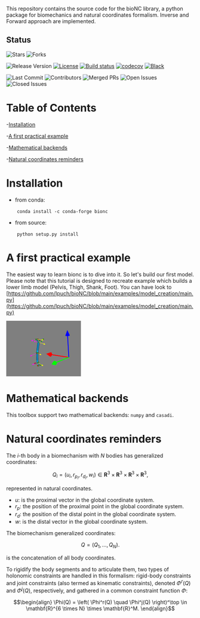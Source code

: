 
This repository contains the source code for the bioNC library, a python package for biomechanics and natural coordinates formalism.
Inverse and Forward approach are implemented.

## Status
![Stars](https://img.shields.io/github/stars/Ipuch/bioNC?style=social)
![Forks](https://img.shields.io/github/forks/Ipuch/bioNC?style=social)

![Release Version](https://img.shields.io/github/v/release/Ipuch/bioNC) <a href="https://opensource.org/licenses/MIT"><img src="https://img.shields.io/badge/license-MIT-success" alt="License"/></a>  [![Build status](https://github.com/Ipuch/bioNC/actions/workflows/run_tests.yml/badge.svg)](https://github.com/Ipuch/bioNC/actions/)  [![codecov](https://codecov.io/gh/ipuch/bionc/branch/main/graph/badge.svg)](https://codecov.io/gh/ipuch/bionc) [![Black](https://img.shields.io/badge/code%20style-black-000000.svg)](https://github.com/psf/black)

![Last Commit](https://img.shields.io/github/last-commit/Ipuch/bioNC)
![Contributors](https://img.shields.io/github/contributors/Ipuch/bioNC)
![Merged PRs](https://img.shields.io/github/issues-pr-closed/Ipuch/bioNC)
![Open Issues](https://img.shields.io/github/issues/Ipuch/bioNC)
![Closed Issues](https://img.shields.io/github/issues-closed/Ipuch/bioNC)


# Table of Contents

-[Installation](#installation)

-[A first practical example](#a-first-practical-example)

-[Mathematical backends](#mathematical-backends)

-[Natural coordinates reminders](#natural-coordinates-reminders)

# Installation
- from conda:
```
    conda install -c conda-forge bionc
```
- from source:
```
    python setup.py install
```

# A first practical example
The easiest way to learn bionc is to dive into it.
So let's build our first model.
Please note that this tutorial is designed to recreate example which builds a lower limb model (Pelvis, Thigh, Shank, Foot). You can have look to [https://github.com/Ipuch/bioNC/blob/main/examples/model_creation/main.py](https://github.com/Ipuch/bioNC/blob/main/examples/model_creation/main.py)

<img src="./docs/inverse_kinematics_viz.png" alt="Inverse kinematics" width="200"/>


# Mathematical backends
This toolbox support two mathematical backends: `numpy` and `casadi`.

# Natural coordinates reminders

The $i$-th body in a biomechanism with $N$ bodies has generalized coordinates:  

```math 
Q_i = (u_{i}, r_{p_{i}}, r_{d_{i}}, w_{i}) \in \mathbf{R}^3 \times \mathbf{R}^3 \times \mathbf{R}^3 \times \mathbf{R}^3,
``` 

represented in natural coordinates. 

- $u$: is the proximal vector in the global coordinate system.
- $r_p$: the position of the proximal point in the global coordinate system.
- $r_d$:  the position of the distal point in the global coordinate system.
- $w$: is the distal vector in the global coordinate system.

The biomechanism generalized coordinates:   

```math 
Q = (Q_1, \dots, Q_N).
```
is the concatenation of all body coordinates.

To rigidify the body segments and to articulate them, two types of holonomic constraints are handled in this formalism: rigid-body constraints and joint constraints (also termed as kinematic constraints), denoted $\Phi^r(Q)$ and $\Phi^j(Q)$, respectively, and gathered in a common constraint function $\Phi$:

```math 
\begin{align}
\Phi(Q) = \left(
    \Phi^r(Q) \quad
    \Phi^j(Q)
\right)^\top
\in \mathbf{R}^{6 \times N} \times \mathbf{R}^M.
\end{align}
```




